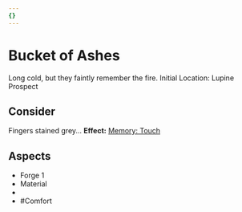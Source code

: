 ```yaml
---
{}
---
```

# Bucket of Ashes
Long cold, but they faintly remember the fire.
Initial Location: Lupine Prospect
## Consider
Fingers stained grey...
**Effect:** [Memory: Touch](https://uadaf.theevilroot.xyz/rowenarium/elements/mem.touch)
## Aspects
- Forge 1
- Material
- 
- #Comfort
